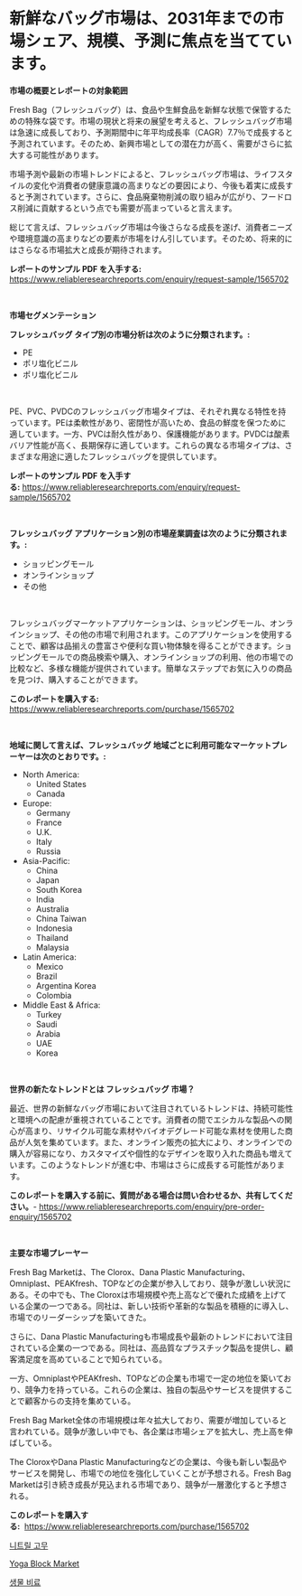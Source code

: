 <p><h1>新鮮なバッグ市場は、2031年までの市場シェア、規模、予測に焦点を当てています。</h1></p><p><strong>市場の概要とレポートの対象範囲</strong></p>
<p><p>Fresh Bag（フレッシュバッグ）は、食品や生鮮食品を新鮮な状態で保管するための特殊な袋です。市場の現状と将来の展望を考えると、フレッシュバッグ市場は急速に成長しており、予測期間中に年平均成長率（CAGR）7.7％で成長すると予測されています。そのため、新興市場としての潜在力が高く、需要がさらに拡大する可能性があります。</p><p>市場予測や最新の市場トレンドによると、フレッシュバッグ市場は、ライフスタイルの変化や消費者の健康意識の高まりなどの要因により、今後も着実に成長すると予測されています。さらに、食品廃棄物削減の取り組みが広がり、フードロス削減に貢献するという点でも需要が高まっていると言えます。</p><p>総じて言えば、フレッシュバッグ市場は今後さらなる成長を遂げ、消費者ニーズや環境意識の高まりなどの要素が市場をけん引しています。そのため、将来的にはさらなる市場拡大と成長が期待されます。</p></p>
<p><strong>レポートのサンプル PDF を入手する:</strong> <a href="https://www.reliableresearchreports.com/enquiry/request-sample/1565702">https://www.reliableresearchreports.com/enquiry/request-sample/1565702</a></p>
<p>&nbsp;</p>
<p><strong>市場セグメンテーション</strong></p>
<p><strong>フレッシュバッグ タイプ別の市場分析は次のように分類されます。:</strong></p>
<p><ul><li>PE</li><li>ポリ塩化ビニル</li><li>ポリ塩化ビニル</li></ul></p>
<p>&nbsp;</p>
<p><p>PE、PVC、PVDCのフレッシュバッグ市場タイプは、それぞれ異なる特性を持っています。PEは柔軟性があり、密閉性が高いため、食品の鮮度を保つために適しています。一方、PVCは耐久性があり、保護機能があります。PVDCは酸素バリア性能が高く、長期保存に適しています。これらの異なる市場タイプは、さまざまな用途に適したフレッシュバッグを提供しています。</p></p>
<p><strong>レポートのサンプル PDF を入手する:</strong>&nbsp;<a href="https://www.reliableresearchreports.com/enquiry/request-sample/1565702">https://www.reliableresearchreports.com/enquiry/request-sample/1565702</a></p>
<p>&nbsp;</p>
<p><strong> フレッシュバッグ アプリケーション別の市場産業調査は次のように分類されます。:</strong></p>
<p><ul><li>ショッピングモール</li><li>オンラインショップ</li><li>その他</li></ul></p>
<p>&nbsp;</p>
<p><p>フレッシュバッグマーケットアプリケーションは、ショッピングモール、オンラインショップ、その他の市場で利用されます。このアプリケーションを使用することで、顧客は品揃えの豊富さや便利な買い物体験を得ることができます。ショッピングモールでの商品検索や購入、オンラインショップの利用、他の市場での比較など、多様な機能が提供されています。簡単なステップでお気に入りの商品を見つけ、購入することができます。</p></p>
<p><strong>このレポートを購入する:</strong>&nbsp; <a href="https://www.reliableresearchreports.com/purchase/1565702">https://www.reliableresearchreports.com/purchase/1565702</a></p>
<p>&nbsp;</p>
<p><strong>地域に関して言えば、フレッシュバッグ 地域ごとに利用可能なマーケットプレーヤーは次のとおりです。:</strong></p>
<p><ul>
    <li>
        North America:
        <ul>
            <li>United States</li>
            <li>Canada</li>
        </ul>
    </li>
    <li>
        Europe:
        <ul>
            <li>Germany</li>
            <li>France</li>
            <li>U.K.</li>
            <li>Italy</li>
            <li>Russia</li>
        </ul>
    </li>
    <li>
        Asia-Pacific:
        <ul>
            <li>China</li>
            <li>Japan</li>
            <li>South Korea</li>
            <li>India</li>
            <li>Australia</li>
            <li>China Taiwan</li>
            <li>Indonesia</li>
            <li>Thailand</li>
            <li>Malaysia</li>
        </ul>
    </li>
    <li>
        Latin America:
        <ul>
            <li>Mexico</li>
            <li>Brazil</li>
            <li>Argentina Korea</li>
            <li>Colombia</li>
        </ul>
    </li>
    <li>
        Middle East & Africa:
        <ul>
            <li>Turkey</li>
            <li>Saudi</li>
            <li>Arabia</li>
            <li>UAE</li>
            <li>Korea</li>
        </ul>
    </li>
    </ul></p>
<p>&nbsp;</p>
<p><strong>世界の新たなトレンドとは フレッシュバッグ 市場？</strong></p>
<p><p>最近、世界の新鮮なバッグ市場において注目されているトレンドは、持続可能性と環境への配慮が重視されていることです。消費者の間でエシカルな製品への関心が高まり、リサイクル可能な素材やバイオデグレード可能な素材を使用した商品が人気を集めています。また、オンライン販売の拡大により、オンラインでの購入が容易になり、カスタマイズや個性的なデザインを取り入れた商品も増えています。このようなトレンドが進む中、市場はさらに成長する可能性があります。</p></p>
<p><strong>このレポートを購入する前に、質問がある場合は問い合わせるか、共有してください。</strong>- <a href="https://www.reliableresearchreports.com/enquiry/pre-order-enquiry/1565702">https://www.reliableresearchreports.com/enquiry/pre-order-enquiry/1565702</a></p>
<p>&nbsp;</p>
<p><strong>主要な市場プレーヤー</strong></p>
<p><p>Fresh Bag Marketは、The Clorox、Dana Plastic Manufacturing、Omniplast、PEAKfresh、TOPなどの企業が参入しており、競争が激しい状況にある。その中でも、The Cloroxは市場規模や売上高などで優れた成績を上げている企業の一つである。同社は、新しい技術や革新的な製品を積極的に導入し、市場でのリーダーシップを築いてきた。</p><p>さらに、Dana Plastic Manufacturingも市場成長や最新のトレンドにおいて注目されている企業の一つである。同社は、高品質なプラスチック製品を提供し、顧客満足度を高めていることで知られている。</p><p>一方、OmniplastやPEAKfresh、TOPなどの企業も市場で一定の地位を築いており、競争力を持っている。これらの企業は、独自の製品やサービスを提供することで顧客からの支持を集めている。</p><p>Fresh Bag Market全体の市場規模は年々拡大しており、需要が増加していると言われている。競争が激しい中でも、各企業は市場シェアを拡大し、売上高を伸ばしている。</p><p>The CloroxやDana Plastic Manufacturingなどの企業は、今後も新しい製品やサービスを開発し、市場での地位を強化していくことが予想される。Fresh Bag Marketは引き続き成長が見込まれる市場であり、競争が一層激化すると予想される。</p></p>
<p><strong>このレポートを購入する:</strong>&nbsp;&nbsp;<a href="https://www.reliableresearchreports.com/purchase/1565702">https://www.reliableresearchreports.com/purchase/1565702</a></p>
<p><p><a href="https://github.com/TimmyMann6767/Market-Research-Report-List-1/blob/main/46558425205.md">니트릴 고무</a></p><p><a href="https://github.com/Airanohannonzb68e5pb53oc1/Market-Research-Report-List-1/blob/main/yoga-block-market.md">Yoga Block Market</a></p><p><a href="https://github.com/JeromeRtyau89966/Market-Research-Report-List-1/blob/main/23356235206.md">생물 비료</a></p></p>